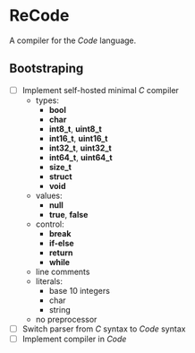 # ReCode

A compiler for the _Code_ language.

## Bootstraping

- [ ] Implement self-hosted minimal _C_ compiler
  - types: 
    - **bool**
    - **char**
    - **int8_t**, **uint8_t**
    - **int16_t**, **uint16_t**
    - **int32_t**, **uint32_t**
    - **int64_t**, **uint64_t**
    - **size_t**
    - **struct**
    - **void**
  - values:
    - **null**
    - **true**, **false**
  - control:
    - **break**
    - **if-else**
    - **return**
    - **while**
  - line comments
  - literals:
    - base 10 integers
    - char
    - string
  - no preprocessor
- [ ] Switch parser from _C_ syntax to _Code_ syntax
- [ ] Implement compiler in _Code_
